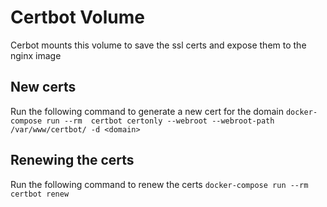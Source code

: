 # Certbot Volume

Cerbot mounts this volume to save the ssl certs and expose them to the nginx image

## New certs
Run the following command to generate a new cert for the domain
`docker-compose run --rm  certbot certonly --webroot --webroot-path /var/www/certbot/ -d <domain>`

## Renewing the certs
Run the following command to renew the certs
`docker-compose run --rm certbot renew`
